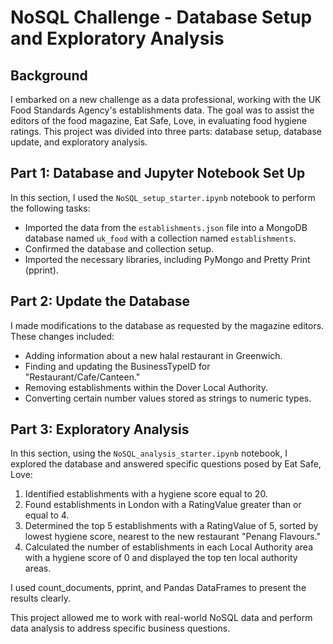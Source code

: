 # NoSQL Challenge - Database Setup and Exploratory Analysis

## Background

I embarked on a new challenge as a data professional, working with the UK Food Standards Agency's establishments data. The goal was to assist the editors of the food magazine, Eat Safe, Love, in evaluating food hygiene ratings. This project was divided into three parts: database setup, database update, and exploratory analysis.

## Part 1: Database and Jupyter Notebook Set Up

In this section, I used the `NoSQL_setup_starter.ipynb` notebook to perform the following tasks:

- Imported the data from the `establishments.json` file into a MongoDB database named `uk_food` with a collection named `establishments`.
- Confirmed the database and collection setup.
- Imported the necessary libraries, including PyMongo and Pretty Print (pprint).

## Part 2: Update the Database

I made modifications to the database as requested by the magazine editors. These changes included:

- Adding information about a new halal restaurant in Greenwich.
- Finding and updating the BusinessTypeID for "Restaurant/Cafe/Canteen."
- Removing establishments within the Dover Local Authority.
- Converting certain number values stored as strings to numeric types.

## Part 3: Exploratory Analysis

In this section, using the `NoSQL_analysis_starter.ipynb` notebook, I explored the database and answered specific questions posed by Eat Safe, Love:

1. Identified establishments with a hygiene score equal to 20.
2. Found establishments in London with a RatingValue greater than or equal to 4.
3. Determined the top 5 establishments with a RatingValue of 5, sorted by lowest hygiene score, nearest to the new restaurant "Penang Flavours."
4. Calculated the number of establishments in each Local Authority area with a hygiene score of 0 and displayed the top ten local authority areas.

I used count_documents, pprint, and Pandas DataFrames to present the results clearly.

This project allowed me to work with real-world NoSQL data and perform data analysis to address specific business questions.
